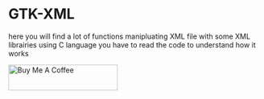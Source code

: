 # GTK-XML
here you will find a lot of functions manipluating XML file with some XML librairies using C language
you have to read the code to understand how it works

<a href="https://www.buymeacoffee.com/ihssane" target="_blank"><img src="https://cdn.buymeacoffee.com/buttons/default-yellow.png" alt="Buy Me A Coffee" style="height: 51px !important;width: 217px !important;" ></a>
